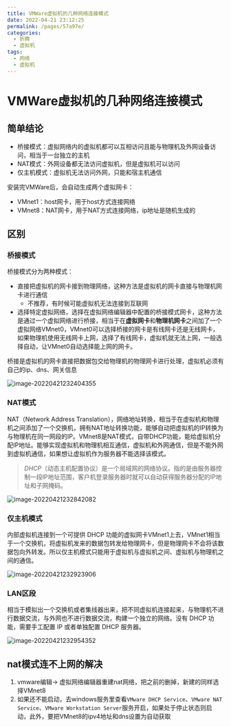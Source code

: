 ```yaml
---
title: VMWare虚拟机的几种网络连接模式
date: 2022-04-21 23:12:25
permalink: /pages/57a97e/
categories:
  - 折腾
  - 虚拟机
tags:
  - 网络
  - 虚拟机
---
```


# VMWare虚拟机的几种网络连接模式

## 简单结论

- 桥接模式：虚拟网络内的虚拟机都可以互相访问且能与物理机及外网设备访问，相当于一台独立的主机
- NAT模式：外网设备都无法访问虚拟机，但是虚拟机可以访问
- 仅主机模式：虚拟机无法访问外网，只能和宿主机通信



安装完VMWare后，会自动生成两个虚拟网卡：

- VMnet1：host网卡，用于host方式连接网络
- VMnet8：NAT网卡，用于NAT方式连接网络，ip地址是随机生成的



## 区别

### 桥接模式

桥接模式分为两种模式：

- 直接把虚拟机的网卡接到物理网络，这种方法是虚拟机的网卡直接与物理机网卡进行通信
  - 不推荐，有时候可能虚拟机无法连接到互联网
- 选择特定虚拟网络，选择在虚拟网络编辑器中配置的桥接模式网卡，这种方法是通过一个虚拟网络进行桥接，相当于在**虚拟网卡**和**物理机网卡**之间加了一个虚拟网络VMnet0，VMnet0可以选择桥接的网卡是有线网卡还是无线网卡，如果物理机使用无线网卡上网，选择了有线网卡，虚拟机就无法上网，一般选择自动，让VMnet0自动选择能上网的网卡。

桥接是虚拟机的网卡直接把数据包交给物理机的物理网卡进行处理，虚拟机必须有自己的ip、dns、网关信息

![image-20220421232404355](https://storyxc.com/images/blog/image-20220421232404355.png)



### NAT模式

NAT（Network Address Translation），网络地址转换，相当于在虚拟机和物理机之间添加了一个交换机，拥有NAT地址转换功能，能够自动把虚拟机的IP转换为与物理机在同一网段的IP。VMnet8是NAT模式，自带DHCP功能，能给虚拟机分配IP地址。能够实现虚拟机和物理机相互通信，虚拟机和外网通信，但是不能外网到虚拟机通信，如果想让虚拟机作为服务器不能选择该模式。

> *DHCP*（动态主机配置协议）是一个局域网的网络协议。指的是由服务器控制一段IP地址范围，客户机登录服务器时就可以自动获得服务器分配的IP地址和子网掩码。

![image-20220421232842082](https://storyxc.com/images/blog/image-20220421232842082.png)

### 仅主机模式

内部虚拟机连接到一个可提供 DHCP 功能的虚拟网卡VMnet1上去，VMnet1相当于一个交换机，将虚拟机发来的数据包转发给物理网卡，但是物理网卡不会将该数据包向外转发。所以仅主机模式只能用于虚拟机与虚拟机之间、虚拟机与物理机之间的通信。

![image-20220421232923906](https://storyxc.com/images/blog/image-20220421232923906.png)

### LAN区段

相当于模拟出一个交换机或者集线器出来，把不同虚拟机连接起来，与物理机不进行数据交流，与外网也不进行数据交流，构建一个独立的网络。没有 DHCP 功能，需要手工配置 IP 或者单独配置 DHCP 服务器。

![image-20220421232954352](https://storyxc.com/images/blog/image-20220421232954352.png)







## nat模式连不上网的解决

1. vmware编辑-> 虚拟网络编辑器重建nat网络，把之前的删掉，新建的同样选择VMnet8
2. 如果还不能启动，去windows服务里查看`VMware DHCP Service`、`VMware NAT Service`、`VMware Workstation Server`服务开启，如果处于停止状态则启动，此外，要把VMnet8的ipv4地址和dns设置为自动获取
